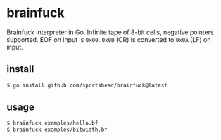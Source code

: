 # brainfuck

Brainfuck interpreter in Go. Infinite tape of 8-bit cells, negative pointers supported. EOF on input is `0x00`. `0x0D` (CR) is converted to `0x0A` (LF) on input.

## install

```bash
$ go install github.com/sportshead/brainfuck@latest
```

## usage

```bash
$ brainfuck examples/hello.bf
$ brainfuck examples/bitwidth.bf
```
